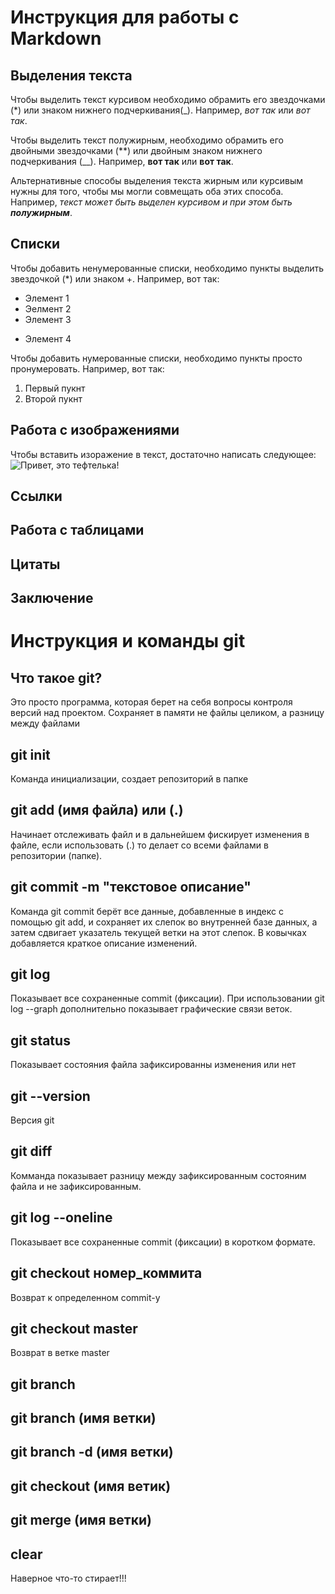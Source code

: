 # Инструкция для работы с Markdown

## Выделения текста

Чтобы выделить текст курсивом необходимо обрамить его звездочками (*) или знаком нижнего подчеркивания(_). Например, *вот так* или _вот так_.

Чтобы выделить текст полужирным, необходимо обрамить его двойными звездочками (**) или двойным знаком нижнего подчеркивания (__). Например, **вот так** или __вот так__.

Альтернативные способы выделения текста жирным или курсивым нужны для того, чтобы мы могли совмещать оба этих способа. Например, _текст может быть выделен курсивом и при этом быть **полужирным**_.

## Списки

Чтобы добавить ненумерованные списки, необходимо пункты выделить звездочкой (*) или знаком +. Например, вот так:
* Элемент 1
* Эелмент 2
* Элемент 3
+ Элемент 4

Чтобы добавить нумерованные списки, необходимо пункты просто пронумеровать. Например, вот так:
1. Первый пукнт
2. Второй пукнт

## Работа с изображениями

Чтобы вставить изоражение в текст, достаточно написать следующее: 
![Привет, это тефтелька!](tigr.jpg)

## Ссылки

## Работа с таблицами

## Цитаты

## Заключение

# Инструкция и команды git

## Что такое git?

Это просто программа, которая берет на себя вопросы контроля версий над проектом. Сохраняет в памяти не файлы целиком, а разницу между файлами

## git init

Команда инициализации, создает репозиторий в папке

## git add (имя файла) или (.)

Начинает отслеживать файл и в дальнейшем фискирует изменения в файле, если использовать (.) то делает со всеми файлами в репозитории (папке).

## git commit -m "текстовое описание"

Команда git commit берёт все данные, добавленные в индекс с помощью git add, и сохраняет их слепок во внутренней базе данных, а затем сдвигает указатель текущей ветки на этот слепок. В ковычках добавляется краткое описание изменений. 

## git log

Показывает все сохраненные commit (фиксации). При использовании git log --graph дополнительно показывает графические связи веток.

## git status

Показывает состояния файла зафиксированны изменения или нет

## git --version

Версия git

## git diff

Комманда показывает разницу между зафиксированным состояним файла и не зафиксированным.

## git log --oneline

Показывает все сохраненные commit (фиксации) в коротком формате.

## git checkout номер_коммита

Возврат к определенном commit-у

## git checkout master

Возврат в ветке master

## git branch

## git branch (имя ветки)

## git branch -d (имя ветки)

## git checkout (имя ветик)

## git merge (имя ветки)

## clear

Наверное что-то стирает!!!

